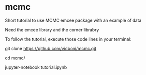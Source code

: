 # mcmc
Short tutorial to use MCMC emcee package with an example of data

Need the emcee library and the corner librabry

To follow the tutorial, execute those code lines in your terminal:

git clone https://github.com/vicbonj/mcmc.git

cd mcmc/

jupyter-notebook tutorial.ipynb

